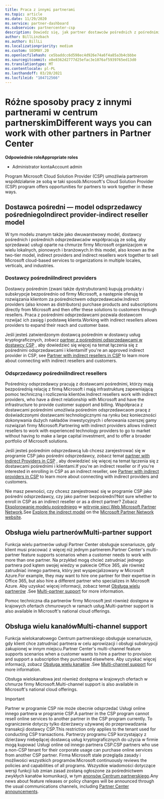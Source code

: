 ```yaml
---
title: Praca z innymi partnerami
ms.topic: article
ms.date: 11/29/2020
ms.service: partner-dashboard
ms.subservice: partnercenter-csp
description: Dowiedz się, jak partner dostawców pośrednich z pośrednimi odsprzedawcami w programie Cloud Solution Provider (CSP) i określ, która rola jest dla Ciebie odpowiednia.
author: BillLinzbach
ms.author: BillLi
ms.localizationpriority: medium
ms.custom: SEOMAY.20
ms.openlocfilehash: ce5baddcc6d598ec4d926e74a6f4a85a3b4cbbbe
ms.sourcegitcommit: e8e8362d2777d25efac3e1076af5939765ed13d0
ms.translationtype: MT
ms.contentlocale: pl-PL
ms.lasthandoff: 03/20/2021
ms.locfileid: "104712566"
---
```

# <a name="different-ways-you-can-work-with-other-partners-in-partner-center"></a><span data-ttu-id="2658b-103">Różne sposoby pracy z innymi partnerami w centrum partnerskim</span><span class="sxs-lookup"><span data-stu-id="2658b-103">Different ways you can work with other partners in Partner Center</span></span>

<span data-ttu-id="2658b-104">**Odpowiednie role**</span><span class="sxs-lookup"><span data-stu-id="2658b-104">**Appropriate roles**</span></span>

- <span data-ttu-id="2658b-105">Administrator konta</span><span class="sxs-lookup"><span data-stu-id="2658b-105">Account admin</span></span>

<span data-ttu-id="2658b-106">Program Microsoft Cloud Solution Provider (CSP) umożliwia partnerom współdziałanie ze sobą w taki sposób.</span><span class="sxs-lookup"><span data-stu-id="2658b-106">Microsoft's Cloud Solution Provider (CSP) program offers opportunities for partners to work together in these ways.</span></span>

## <a name="indirect-provider-indirect-reseller-model"></a><span data-ttu-id="2658b-107">Dostawca pośredni — model odsprzedawcy pośredniego</span><span class="sxs-lookup"><span data-stu-id="2658b-107">Indirect provider-indirect reseller model</span></span>

<span data-ttu-id="2658b-108">W tym modelu znanym także jako dwuwarstwowy model, dostawcy pośrednich i pośrednich odsprzedawcaów współpracują ze sobą, aby sprzedawać usługi oparte na chmurze firmy Microsoft organizacjom w wielu lokalnych, pionowych i branżowych.</span><span class="sxs-lookup"><span data-stu-id="2658b-108">In this model, also known as the two-tier model, indirect providers and indirect resellers work together to sell Microsoft cloud-based services to organizations in multiple locales, verticals, and industries.</span></span>

### <a name="indirect-providers"></a><span data-ttu-id="2658b-109">Dostawcy pośrednii</span><span class="sxs-lookup"><span data-stu-id="2658b-109">Indirect providers</span></span>

<span data-ttu-id="2658b-110">Dostawcy pośrednim (zwani także dystrybutorami) kupują produkty i subskrypcje bezpośrednio od firmy Microsoft, a następnie oferują te rozwiązania klientom za pośrednictwem odsprzedawcaów.</span><span class="sxs-lookup"><span data-stu-id="2658b-110">Indirect providers (also known as distributors) purchase products and subscriptions directly from Microsoft and then offer these solutions to customers through resellers.</span></span> <span data-ttu-id="2658b-111">Praca z pośrednimi odsprzedawcami pozwala dostawcom rozwijać ich zasięg i podstawę klienta.</span><span class="sxs-lookup"><span data-stu-id="2658b-111">Working with indirect resellers allows providers to expand their reach and customer base.</span></span>

<span data-ttu-id="2658b-112">Jeśli jesteś zatwierdzonym dostawcą pośrednim w dostawcy usług kryptograficznych, zobacz [partner z pośrednimi odsprzedawcami w dostawcy CSP](indirect-provider-tasks-in-partner-center.md) , aby dowiedzieć się więcej na temat łączenia się z pośrednimi odsprzedawcami i klientami</span><span class="sxs-lookup"><span data-stu-id="2658b-112">If you're an approved indirect provider in CSP, see [Partner with indirect resellers in CSP](indirect-provider-tasks-in-partner-center.md) to learn more about connecting with indirect resellers and customers.</span></span>

### <a name="indirect-resellers"></a><span data-ttu-id="2658b-113">Odsprzedawcy pośrednii</span><span class="sxs-lookup"><span data-stu-id="2658b-113">Indirect resellers</span></span>

<span data-ttu-id="2658b-114">Pośrednicy odsprzedawcy pracują z dostawcami pośrednimi, którzy mają bezpośrednią relację z firmą Microsoft i mają infrastrukturę zapewniającą pomoc techniczną i rozliczenia klientów.</span><span class="sxs-lookup"><span data-stu-id="2658b-114">Indirect resellers work with indirect providers, who have a direct relationship with Microsoft and have the infrastructure to provide customer support and billing.</span></span> <span data-ttu-id="2658b-115">Współpraca z dostawcami pośrednimi umożliwia pośrednim odsprzedawcaom pracę z doświadczonymi dostawcami technologicznymi na rynku bez konieczności dokonywania dużych nakładów inwestycyjnych i oferowania szerszej gamy rozwiązań firmy Microsoft.</span><span class="sxs-lookup"><span data-stu-id="2658b-115">Partnering with indirect providers allows indirect resellers to work with experienced technology providers to go to market without having to make a large capital investment, and to offer a broader portfolio of Microsoft solutions.</span></span>

<span data-ttu-id="2658b-116">Jeśli jesteś pośrednim odsprzedawcą lub chcesz zarejestrować się w programie CSP jako pośredni odsprzedawcy, zobacz temat [partner with Indirect Providers in CSP](indirect-reseller-tasks-in-partner-center.md) , aby dowiedzieć się więcej na temat łączenia się z dostawcami pośrednimi i klientami.</span><span class="sxs-lookup"><span data-stu-id="2658b-116">If you're an indirect reseller or if you're interested in enrolling in CSP as an indirect reseller, see [Partner with indirect providers in CSP](indirect-reseller-tasks-in-partner-center.md) to learn more about connecting with indirect providers and customers.</span></span>

<span data-ttu-id="2658b-117">Nie masz pewności, czy chcesz zarejestrować się w programie CSP jako pośredni odsprzedawcy, czy jako partner bezpośredni?</span><span class="sxs-lookup"><span data-stu-id="2658b-117">Not sure whether to enroll in CSP as an indirect reseller or as a direct partner?</span></span> <span data-ttu-id="2658b-118">Zobacz [Eksplorowanie modelu pośredniego](https://partner.microsoft.com/cloud-solution-provider/indirect) w [witrynie sieci Web Microsoft Partner Network](https://partner.microsoft.com).</span><span class="sxs-lookup"><span data-stu-id="2658b-118">See [Explore the indirect model](https://partner.microsoft.com/cloud-solution-provider/indirect) on the [Microsoft Partner Network website](https://partner.microsoft.com).</span></span>

## <a name="multi-partner-support"></a><span data-ttu-id="2658b-119">Obsługa wielu partnerów</span><span class="sxs-lookup"><span data-stu-id="2658b-119">Multi-partner support</span></span>

<span data-ttu-id="2658b-120">Funkcja wielu partnerów usługi Partner Center obsługuje scenariusze, gdy klient musi pracować z więcej niż jednym partnerem.</span><span class="sxs-lookup"><span data-stu-id="2658b-120">Partner Center's multi-partner feature supports scenarios when a customer needs to work with more than one partner.</span></span> <span data-ttu-id="2658b-121">Na przykład mogą chcieć zatrudniać jednego partnera pod kątem swojej wiedzy w pakiecie Office 365, ale również zatrudniać innego partnera, który jest wyspecjalizowany w Microsoft Azure.</span><span class="sxs-lookup"><span data-stu-id="2658b-121">For example, they may want to hire one partner for their expertise in Office 365, but also hire a different partner who specializes in Microsoft Azure.</span></span> <span data-ttu-id="2658b-122">Aby uzyskać więcej informacji, zobacz temat [Obsługa wielu partnerów](multipartner.md) .</span><span class="sxs-lookup"><span data-stu-id="2658b-122">See [Multi-partner support](multipartner.md) for more information.</span></span>

<span data-ttu-id="2658b-123">Pomoc techniczna dla partnerów firmy Microsoft jest również dostępna w krajowych ofertach chmurowych w ramach usług.</span><span class="sxs-lookup"><span data-stu-id="2658b-123">Multi-partner support is also available in Microsoft's national cloud offerings.</span></span>

## <a name="multi-channel-support"></a><span data-ttu-id="2658b-124">Obsługa wielu kanałów</span><span class="sxs-lookup"><span data-stu-id="2658b-124">Multi-channel support</span></span>

<span data-ttu-id="2658b-125">Funkcja wielokanałowego Centrum partnerskiego obsługuje scenariusze, gdy klient chce zatrudniać partnera w celu aprowizacji i obsługi subskrypcji zakupionej w innym miejscu.</span><span class="sxs-lookup"><span data-stu-id="2658b-125">Partner Center's multi-channel feature supports scenarios when a customer wants to hire a partner to provision and support a subscription they purchased elsewhere.</span></span> <span data-ttu-id="2658b-126">Aby uzyskać więcej informacji, zobacz [Obsługa wielu kanałów](multichannel.md) .</span><span class="sxs-lookup"><span data-stu-id="2658b-126">See [Multi-channel support](multichannel.md) for more information.</span></span>

<span data-ttu-id="2658b-127">Obsługa wielokanałowa jest również dostępna w krajowych ofertach w chmurze firmy Microsoft.</span><span class="sxs-lookup"><span data-stu-id="2658b-127">Multi-channel support is also available in Microsoft's national cloud offerings.</span></span>

> [!IMPORTANT]  
> <span data-ttu-id="2658b-128">Partner w programie CSP nie może obecnie odsprzedać Usługi online innego partnera w programie CSP.</span><span class="sxs-lookup"><span data-stu-id="2658b-128">A partner in the CSP program cannot resell online services to another partner in the CSP program currently.</span></span> <span data-ttu-id="2658b-129">To ograniczenie dotyczy tylko dzierżawcy używanej do przeprowadzania transakcji dostawcy CSP.</span><span class="sxs-lookup"><span data-stu-id="2658b-129">This restriction only applies to the tenant used for conducting CSP transactions.</span></span> <span data-ttu-id="2658b-130">Partnerzy programu CSP korzystający z dzierżawy niebędącej dostawcą usług kryptograficznych do użycia w firmie mogą kupować Usługi online od innego partnera CSP.</span><span class="sxs-lookup"><span data-stu-id="2658b-130">CSP partners who use a non-CSP tenant for their corporate usage can purchase online services from another CSP partner.</span></span> <span data-ttu-id="2658b-131">Firma Microsoft stale przegląda zasady i możliwości wszystkich programów.</span><span class="sxs-lookup"><span data-stu-id="2658b-131">Microsoft continuously reviews the policies and capabilities of all programs.</span></span> <span data-ttu-id="2658b-132">Wszystkie wiadomości dotyczące wersji funkcji lub zmian zasad zostaną ogłoszone za pośrednictwem zwykłych kanałów komunikacji, w tym [anonsów Centrum partnerskiego](announcements/index.md).</span><span class="sxs-lookup"><span data-stu-id="2658b-132">Any news about feature releases or policy changes will be announced through the usual communications channels, including [Partner Center announcements](announcements/index.md).</span></span>
